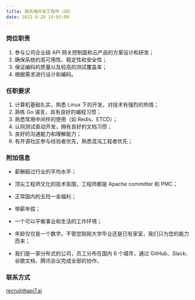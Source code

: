 ```yaml
---
title: 服务端开发工程师（GO）
date: 2021-9-28 14:03:00
---
```


### 岗位职责

1. 参与公司企业级 API 网关控制面和云产品的方案设计和研发；
2. 确保系统的高可用性、稳定性和安全性；
3. 保证编码的质量以及较高的测试覆盖率；
4. 根据需求进行设计和编码。

### 任职要求

1. 计算机基础扎实，熟悉 Linux 下的开发，对技术有强烈的热情；
2. 熟练 Go 语言，具有良好的编程习惯；
3. 熟悉常用中间件的使用（如 Redis、ETCD）；
4. 认同测试驱动开发，拥有良好的文档习惯；
5. 良好的沟通能力和理解能力；
6. 有开源社区参与经验者优先，熟悉混沌工程者优先；

### 附加信息

- 薪酬超过行业的平均水平；

- 顶尖工程师文化的技术氛围，工程师都是 Apache committer 和 PMC；

- 正常国内的五险一金福利；

- 带薪年假；

- 一个可以平衡事业和生活的工作环境；

- 年龄仅仅是一个数字。不管您刚刚大学毕业还是已有家室，我们只为您的能力而来；

- 我们是一家分布式的公司，员工分布在国内 6 个城市，通过 GitHub、Slack、谷歌文档、腾讯会议完成全部的协作。

### 联系方式

[recruit@api7.ai](mailto:recruit@api7.ai)
